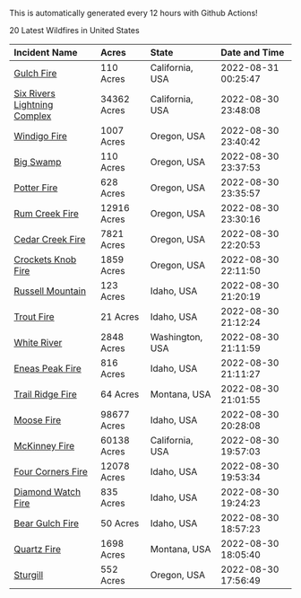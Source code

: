 This is automatically generated every 12 hours with Github Actions!

20 Latest Wildfires in United States

 | Incident Name | Acres | State | Date and Time |
|:---|:---|:---|:---|
| [Gulch Fire](https://inciweb.nwcg.gov/incident/8362/) | 110 Acres | California, USA | 2022-08-31 00:25:47 |
| [Six Rivers Lightning Complex](https://inciweb.nwcg.gov/incident/8312/) | 34362 Acres | California, USA | 2022-08-30 23:48:08 |
| [Windigo Fire](https://inciweb.nwcg.gov/incident/8292/) | 1007 Acres | Oregon, USA | 2022-08-30 23:40:42 |
| [Big Swamp](https://inciweb.nwcg.gov/incident/8323/) | 110 Acres | Oregon, USA | 2022-08-30 23:37:53 |
| [Potter Fire](https://inciweb.nwcg.gov/incident/8291/) | 628 Acres | Oregon, USA | 2022-08-30 23:35:57 |
| [Rum Creek Fire](https://inciweb.nwcg.gov/incident/8348/) | 12916 Acres | Oregon, USA | 2022-08-30 23:30:16 |
| [Cedar Creek Fire](https://inciweb.nwcg.gov/incident/8307/) | 7821 Acres | Oregon, USA | 2022-08-30 22:20:53 |
| [Crockets Knob Fire](https://inciweb.nwcg.gov/incident/8355/) | 1859 Acres | Oregon, USA | 2022-08-30 22:11:50 |
| [Russell Mountain](https://inciweb.nwcg.gov/incident/8360/) | 123 Acres | Idaho, USA | 2022-08-30 21:20:19 |
| [Trout Fire](https://inciweb.nwcg.gov/incident/8356/) | 21 Acres | Idaho, USA | 2022-08-30 21:12:24 |
| [White River ](https://inciweb.nwcg.gov/incident/8329/) | 2848 Acres | Washington, USA | 2022-08-30 21:11:59 |
| [Eneas Peak Fire](https://inciweb.nwcg.gov/incident/8338/) | 816 Acres | Idaho, USA | 2022-08-30 21:11:27 |
| [Trail Ridge Fire](https://inciweb.nwcg.gov/incident/8365/) | 64 Acres | Montana, USA | 2022-08-30 21:01:55 |
| [Moose Fire](https://inciweb.nwcg.gov/incident/8249/) | 98677 Acres | Idaho, USA | 2022-08-30 20:28:08 |
| [McKinney Fire](https://inciweb.nwcg.gov/incident/8287/) | 60138 Acres | California, USA | 2022-08-30 19:57:03 |
| [Four Corners Fire](https://inciweb.nwcg.gov/incident/8331/) | 12078 Acres | Idaho, USA | 2022-08-30 19:53:34 |
| [Diamond Watch Fire](https://inciweb.nwcg.gov/incident/8264/) | 835 Acres | Idaho, USA | 2022-08-30 19:24:23 |
| [Bear Gulch Fire](https://inciweb.nwcg.gov/incident/8349/) | 50 Acres | Idaho, USA | 2022-08-30 18:57:23 |
| [Quartz Fire](https://inciweb.nwcg.gov/incident/8337/) | 1698 Acres | Montana, USA | 2022-08-30 18:05:40 |
| [Sturgill](https://inciweb.nwcg.gov/incident/8364/) | 552 Acres | Oregon, USA | 2022-08-30 17:56:49 |
